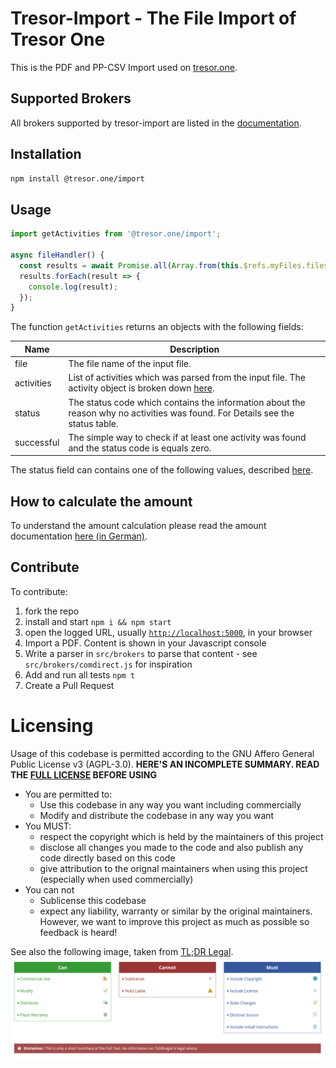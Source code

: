 # Tresor-Import - The File Import of Tresor One

This is the PDF and PP-CSV Import used on [tresor.one](https://tresor.one).

## Supported Brokers

All brokers supported by tresor-import are listed in the [documentation](docs/implementations.md).

## Installation

```bash
npm install @tresor.one/import
```

## Usage

```js
import getActivities from '@tresor.one/import';

async fileHandler() {
  const results = await Promise.all(Array.from(this.$refs.myFiles.files).map(getActivities));
  results.forEach(result => {
    console.log(result);
  });
}
```

The function `getActivities` returns an objects with the following fields:

| Name       | Description                                                                                                                    |
| ---------- | ------------------------------------------------------------------------------------------------------------------------------ |
| file       | The file name of the input file.                                                                                               |
| activities | List of activities which was parsed from the input file. The activity object is broken down [here](docs/activity.md).          |
| status     | The status code which contains the information about the reason why no activities was found. For Details see the status table. |
| successful | The simple way to check if at least one activity was found and the status code is equals zero.                                 |

The status field can contains one of the following values, described [here](docs/status_code.md).

## How to calculate the amount

To understand the amount calculation please read the amount documentation [here (in German)](docs/amount.md).

## Contribute

To contribute:

1. fork the repo
2. install and start `npm i && npm start`
3. open the logged URL, usually [`http://localhost:5000`](http://localhost:5000), in your browser
4. Import a PDF. Content is shown in your Javascript console
5. Write a parser in `src/brokers` to parse that content - see `src/brokers/comdirect.js` for inspiration
6. Add and run all tests `npm t`
7. Create a Pull Request

# Licensing

Usage of this codebase is permitted according to the GNU Affero General Public License v3 (AGPL-3.0).
**HERE'S AN INCOMPLETE SUMMARY. READ THE [FULL LICENSE](LICENSE) BEFORE USING**

- You are permitted to:
  - Use this codebase in any way you want including commercially
  - Modify and distribute the codebase in any way you want
- You MUST:
  - respect the copyright which is held by the maintainers of this project
  - disclose all changes you made to the code and also publish any code directly based on this code
  - give attribution to the orignal maintainers when using this project (especially when used commercially)
- You can not
  - Sublicense this codebase
  - expect any liability, warranty or similar by the original maintainers. However, we want to improve
    this project as much as possible so feedback is heard!

See also the following image, taken from [TL;DR Legal](https://www.tldrlegal.com/l/agpl3).
![apgl3 Overview from TL;DR Legal](docs/images/tldr_legal_apgl30.PNG)
